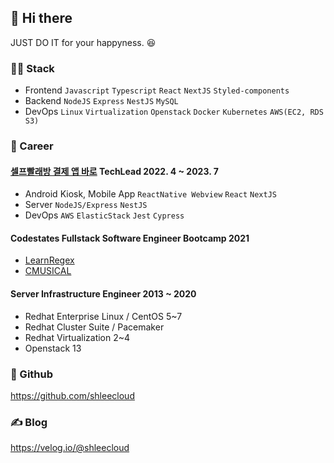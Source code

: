 <!--
**shleecloud/shleecloud** is a ✨ _special_ ✨ repository because its `README.md` (this file) appears on your GitHub profile.

Here are some ideas to get you started:

- 🔭 I’m currently working on ...
- 🌱 I’m currently learning ...
- 👯 I’m looking to collaborate on ...
- 🤔 I’m looking for help with ...
- 💬 Ask me about ...
- 📫 How to reach me: ...
- 😄 Pronouns: ...
- ⚡ Fun fact: ...
-->

## 👋 Hi there 
JUST DO IT for your happyness. 😆 

### 👨‍💻 Stack
- Frontend `Javascript` `Typescript` `React` `NextJS` `Styled-components`
- Backend `NodeJS` `Express` `NestJS` `MySQL`
- DevOps `Linux` `Virtualization`  `Openstack` `Docker` `Kubernetes` `AWS(EC2, RDS S3)`

### 🔧 Career
#### [셀프빨래방 결제 앱 바로](https://www.baroapp.co.kr/) TechLead 2022. 4 ~ 2023. 7
* Android Kiosk, Mobile App `ReactNative Webview` `React` `NextJS`
* Server `NodeJS/Express` `NestJS` 
* DevOps `AWS` `ElasticStack` `Jest` `Cypress`

#### Codestates Fullstack Software Engineer Bootcamp 2021
* [LearnRegex](https://github.com/codestates/LearnRegex)
* [CMUSICAL](https://github.com/codestates/CMUSICAL)

#### Server Infrastructure Engineer 2013 ~ 2020 
* Redhat Enterprise Linux / CentOS 5~7
* Redhat Cluster Suite / Pacemaker
* Redhat Virtualization 2~4 
* Openstack 13

### 🐙 Github
https://github.com/shleecloud

### ✍️ Blog
https://velog.io/@shleecloud
